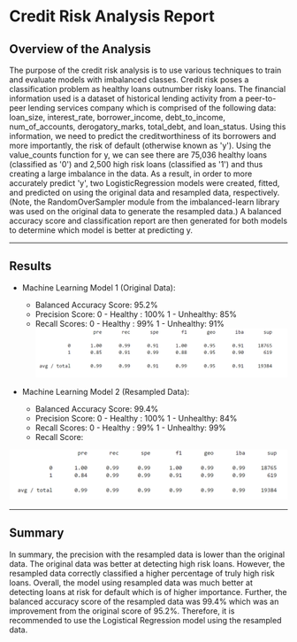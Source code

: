 # Credit Risk Analysis Report

## Overview of the Analysis

The purpose of the credit risk analysis is to use various techniques to train and evaluate models with imbalanced classes. Credit risk poses a classification problem as healthy loans outnumber risky loans. The financial information used is a dataset of historical lending activity from a peer-to-peer lending services company which is comprised of the following data: loan_size, interest_rate, borrower_income, debt_to_income, num_of_accounts, derogatory_marks, total_debt, and loan_status. Using this information, we need to predict the creditworthiness of its borrowers and more importantly, the risk of default (otherwise known as 'y'). Using the value_counts function for y, we can see there are 75,036 healthy loans (classified as '0') and 2,500 high risk loans (classified as '1') and thus creating a large imbalance in the data. As a result, in order to more accurately predict 'y', two LogisticRegression models were created, fitted, and predicted on using the original data and resampled data, respectively. (Note, the RandomOverSampler module from the imbalanced-learn library was used on the original data to generate the resampled data.) A balanced accuracy score and classification report are then generated for both models to determine which model is better at predicting y.

___
## Results



* Machine Learning Model 1 (Original Data):
  * Balanced Accuracy Score: 95.2% 
  * Precision Score:
    0 - Healthy : 100%
    1 - Unhealthy: 85%
  * Recall Scores:
    0 - Healthy : 99%
    1 - Unhealthy: 91%
![Classification Report - Original](Images/classification_report_original.PNG)


* Machine Learning Model 2 (Resampled Data):
  * Balanced Accuracy Score: 99.4%
  * Precision Score:
    0 - Healthy : 100%
    1 - Unhealthy: 84%
  * Recall Scores:
    0 - Healthy : 99%
    1 - Unhealthy: 99%
  * Recall Score:

![Classification Report - Original](Images/classification_report_resampled.PNG)

___
## Summary

In summary, the precision with the resampled data is lower than the original data. The original data was better at detecting high risk loans. However, the resampled data correctly classified a higher percentage of truly high risk loans. Overall, the model using resampled data was much better at detecting loans at risk for default which is of higher importance. Further, the balanced accuracy score of the resampled data was 99.4% which was an improvement from the original score of 95.2%. Therefore, it is recommended to use the Logistical Regression model using the resampled data.

